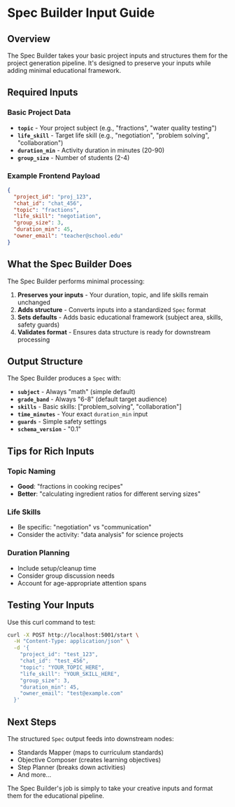 # Spec Builder Input Guide

## Overview

The Spec Builder takes your basic project inputs and structures them for the project generation pipeline. It's designed to preserve your inputs while adding minimal educational framework.

## Required Inputs

### Basic Project Data
- **`topic`** - Your project subject (e.g., "fractions", "water quality testing")
- **`life_skill`** - Target life skill (e.g., "negotiation", "problem solving", "collaboration")
- **`duration_min`** - Activity duration in minutes (20-90)
- **`group_size`** - Number of students (2-4)

### Example Frontend Payload
```json
{
  "project_id": "proj_123",
  "chat_id": "chat_456", 
  "topic": "fractions",
  "life_skill": "negotiation",
  "group_size": 3,
  "duration_min": 45,
  "owner_email": "teacher@school.edu"
}
```

## What the Spec Builder Does

The Spec Builder performs minimal processing:

1. **Preserves your inputs** - Your duration, topic, and life skills remain unchanged
2. **Adds structure** - Converts inputs into a standardized `Spec` format
3. **Sets defaults** - Adds basic educational framework (subject area, skills, safety guards)
4. **Validates format** - Ensures data structure is ready for downstream processing

## Output Structure

The Spec Builder produces a `Spec` with:

- **`subject`** - Always "math" (simple default)
- **`grade_band`** - Always "6-8" (default target audience) 
- **`skills`** - Basic skills: ["problem_solving", "collaboration"]
- **`time_minutes`** - Your exact `duration_min` input
- **`guards`** - Simple safety settings
- **`schema_version`** - "0.1"

## Tips for Rich Inputs

### Topic Naming
- **Good**: "fractions in cooking recipes"
- **Better**: "calculating ingredient ratios for different serving sizes"

### Life Skills
- Be specific: "negotiation" vs "communication"
- Consider the activity: "data analysis" for science projects

### Duration Planning
- Include setup/cleanup time
- Consider group discussion needs
- Account for age-appropriate attention spans

## Testing Your Inputs

Use this curl command to test:

```bash
curl -X POST http://localhost:5001/start \
  -H "Content-Type: application/json" \
  -d '{
    "project_id": "test_123",
    "chat_id": "test_456",
    "topic": "YOUR_TOPIC_HERE",
    "life_skill": "YOUR_SKILL_HERE", 
    "group_size": 3,
    "duration_min": 45,
    "owner_email": "test@example.com"
  }'
```

## Next Steps

The structured `Spec` output feeds into downstream nodes:
- Standards Mapper (maps to curriculum standards)
- Objective Composer (creates learning objectives)
- Step Planner (breaks down activities)
- And more...

The Spec Builder's job is simply to take your creative inputs and format them for the educational pipeline.